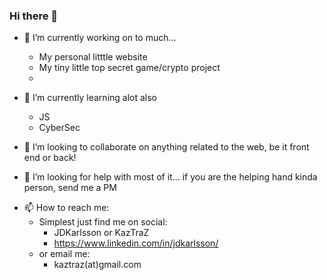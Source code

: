 ### Hi there 👋

<!--
**kaztraz/kaztraz** is a ✨ _special_ ✨ repository because its `README.md` (this file) appears on your GitHub profile.

Here are some ideas to get you started:
-->

- 🔭 I’m currently working on to much...
    - My personal litttle website
    - My tiny little top secret game/crypto project
    - 
- 🌱 I’m currently learning alot also
    - JS
    - CyberSec

- 👯 I’m looking to collaborate on anything related to the web, be it front end or back!

- 🤔 I’m looking for help with most of it... if you are the helping hand kinda person, send me a PM

<!-- - 💬 Ask me about ...-->
- 📫 How to reach me: 
    - Simplest just find me on social:
        - JDKarlsson or KazTraZ  
        - https://www.linkedin.com/in/jdkarlsson/  
    - or email me:
        - kaztraz(at)gmail.com

<!-- - ⚡ Fun fact: -->

